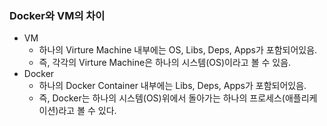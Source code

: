 ### Docker와 VM의 차이
- VM
  - 하나의 Virture Machine 내부에는 OS, Libs, Deps, Apps가 포함되어있음.
  - 즉, 각각의 Virture Machine은 하나의 시스템(OS)이라고 볼 수 있음.
- Docker
  - 하나의 Docker Container 내부에는 Libs, Deps, Apps가 포함되어있음.
  - 즉, Docker는 하나의 시스템(OS)위에서 돌아가는 하나의 프로세스(애플리케이션)라고 볼 수 있다.